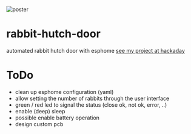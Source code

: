 ![poster](https://github.com/crjeder/rabbit-hutch-door/blob/plakat.png)
# rabbit-hutch-door
automated rabbit hutch door with esphome
[see my project at hackaday](https://hackaday.io/project/194924-automated-rabbit-hutch-door)
# ToDo
- clean up esphome configuration (yaml)
- allow setting the number of rabbits through the user interface
- green / red led to signal the status (close ok, not ok, error, ..)
- enable (deep) sleep
- possible enable battery operation
- design custom pcb
